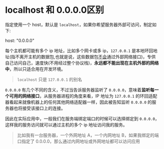 # localhost 和 0.0.0.0区别

指定使用一个 host，默认是 `localhost`，如果你希望服务器外部可访问，制定如下:

host: "0.0.0.0"

每个主机都可能有多个 ip 地址，比如多个网卡或多 ip，`127.0.0.1` 是本地环回地址(指不离开主机的数据包,也就是说，这些数据包[不会](https://www.baike.com/wiki/不会/?from=wiki_content&prd=innerlink)通过外部网络接口)，专供自己访问自己，速度快(不用经过整个协议栈)，**永远都不能出现在主机外部的网络中**，所以只适合用在开发环境。

> `localhost` 只是 `127.0.0.1` 的别名

`0.0.0.0` 有几个不同的含义，不过当告诉服务器监听了 `0.0.0.0`，意味着**监听每一个可用的网络接口**，从服务器进程的角度来看，IP 地址为 `127.0.0.1` 的环回适配器看起来就像机器上的任何其他网络适配器一样，因此被告知监听 `0.0.0.0` 的服务器也将接受该接口上的连接。

因此在实际应用中，一般我们在服务端绑定端口的时候可以选择绑定到 `0.0.0.0`，这样我的服务访问就可以通过主机的多个 ip 地址访问我的服务。

> 比如我有一台服务器，一个外网地址 A，一个内网地址 B，如果我绑定的端口指定了 0.0.0.0，那么通过内网地址或外网地址都可以访问应用